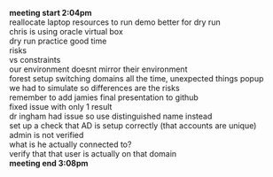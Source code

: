 **meeting start 2:04pm**           
reallocate laptop resources to run demo better for dry run        
chris is using oracle virtual box         
dry run practice good time       
risks       
vs constraints        
our environment doesnt mirror their environment         
forest setup switching domains all the time, unexpected things popup      
we had to simulate so differences are the risks         
remember to add jamies final presentation to github        
fixed issue with only 1 result       
dr ingham had issue so use distinguished name instead        
set up a check that AD is setup correctly (that accounts are unique)             
admin is not verified        
what is he actually connected to?            
verify that that user is actually on that domain                
**meeting end 3:08pm**        